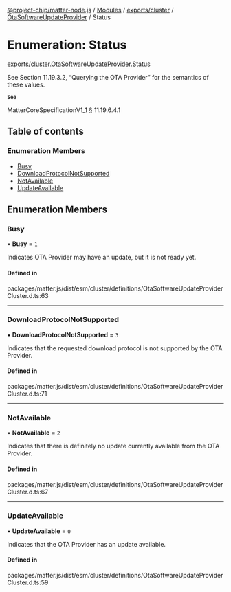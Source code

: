 [@project-chip/matter-node.js](../README.md) / [Modules](../modules.md) / [exports/cluster](../modules/exports_cluster.md) / [OtaSoftwareUpdateProvider](../modules/exports_cluster.OtaSoftwareUpdateProvider.md) / Status

# Enumeration: Status

[exports/cluster](../modules/exports_cluster.md).[OtaSoftwareUpdateProvider](../modules/exports_cluster.OtaSoftwareUpdateProvider.md).Status

See Section 11.19.3.2, “Querying the OTA Provider” for the semantics of these values.

**`See`**

MatterCoreSpecificationV1_1 § 11.19.6.4.1

## Table of contents

### Enumeration Members

- [Busy](exports_cluster.OtaSoftwareUpdateProvider.Status.md#busy)
- [DownloadProtocolNotSupported](exports_cluster.OtaSoftwareUpdateProvider.Status.md#downloadprotocolnotsupported)
- [NotAvailable](exports_cluster.OtaSoftwareUpdateProvider.Status.md#notavailable)
- [UpdateAvailable](exports_cluster.OtaSoftwareUpdateProvider.Status.md#updateavailable)

## Enumeration Members

### Busy

• **Busy** = ``1``

Indicates OTA Provider may have an update, but it is not ready yet.

#### Defined in

packages/matter.js/dist/esm/cluster/definitions/OtaSoftwareUpdateProviderCluster.d.ts:63

___

### DownloadProtocolNotSupported

• **DownloadProtocolNotSupported** = ``3``

Indicates that the requested download protocol is not supported by the OTA Provider.

#### Defined in

packages/matter.js/dist/esm/cluster/definitions/OtaSoftwareUpdateProviderCluster.d.ts:71

___

### NotAvailable

• **NotAvailable** = ``2``

Indicates that there is definitely no update currently available from the OTA Provider.

#### Defined in

packages/matter.js/dist/esm/cluster/definitions/OtaSoftwareUpdateProviderCluster.d.ts:67

___

### UpdateAvailable

• **UpdateAvailable** = ``0``

Indicates that the OTA Provider has an update available.

#### Defined in

packages/matter.js/dist/esm/cluster/definitions/OtaSoftwareUpdateProviderCluster.d.ts:59

